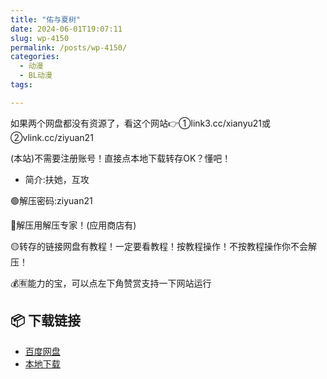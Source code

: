 ```yaml
---
title: "佑与夏树"
date: 2024-06-01T19:07:11
slug: wp-4150
permalink: /posts/wp-4150/
categories:
  - 动漫
  - BL动漫
tags:

---
```


如果两个网盘都没有资源了，看这个网站👉①link3.cc/xianyu21或②vlink.cc/ziyuan21

(本站)不需要注册账号！直接点本地下载转存OK？懂吧！

*   简介:扶她，互攻

🟢解压密码:ziyuan21

🔵解压用解压专家！(应用商店有)

🟡转存的链接网盘有教程！一定要看教程！按教程操作！不按教程操作你不会解压！

💰🈶能力的宝，可以点左下角赞赏支持一下网站运行

## 📦 下载链接
- [百度网盘](https://blziyuan21.com/pay-download/4150?key=4150fb72a9&down_id=0)
- [本地下载](https://blziyuan21.com/pay-download/4150?key=4150fb72a9&down_id=1)

